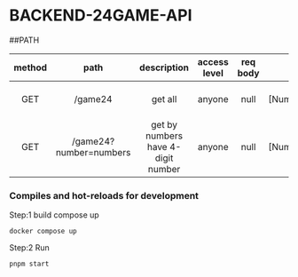 # BACKEND-24GAME-API

##PATH

|        method        |           path           |     description     | access level | req body |      res body       |
| :------------------: | :----------------------: | :-----------------: | :----------: | :------: | :-----------------: |
|         GET          |         /game24          |       get all       |    anyone    |   null   | (numbers: [Number],solutions: [String]) |
|         GET          | /game24?number=numbers   | get by numbers have 4-digit number |    anyone    |   null   | (numbers: [Number],solutions: [String])|


### Compiles and hot-reloads for development

Step:1 build compose up

```
docker compose up
```

Step:2 Run

```
pnpm start
```
